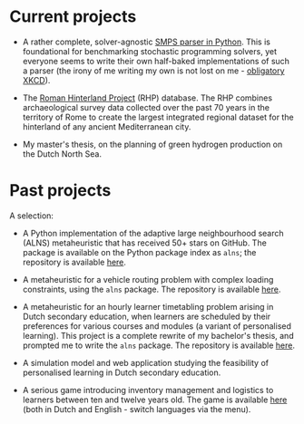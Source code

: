 <!--
.. title: Projects
.. slug: projects
.. date: 2020-11-23 18:53:07 UTC+01:00
.. updated: 2020-11-25 20:38 UTC+01:00
.. tags: 
.. category: 
.. link: 
.. description: 
.. type: text
-->

# Current projects

- A rather complete, solver-agnostic [SMPS parser in Python](https://github.com/N-Wouda/SMPS).
  This is foundational for benchmarking stochastic programming solvers, yet
  everyone seems to write their own half-baked implementations of such a parser 
  (the irony of me writing my own is not lost on me - 
  [obligatory XKCD](https://xkcd.com/927/)).

- The [Roman Hinterland Project](http://comparativesurveyarchaeology.org/) (RHP)
  database. The RHP combines archaeological survey data collected over the past 
  70 years in the territory of Rome to create the largest integrated regional 
  dataset for the hinterland of any ancient Mediterranean city.

- My master's thesis, on the planning of green hydrogen production on the Dutch
  North Sea.

# Past projects

A selection:

- A Python implementation of the adaptive large neighbourhood search (ALNS)
  metaheuristic that has received 50+ stars on GitHub. The package is available
  on the Python package index as `alns`; the repository is available
  [here](https://github.com/N-Wouda/ALNS).

- A metaheuristic for a vehicle routing problem with complex loading constraints,
  using the `alns` package. The repository is available [here](https://github.com/N-Wouda/OR-Analysis).

- A metaheuristic for an hourly learner timetabling problem arising in Dutch
  secondary education, when learners are scheduled by their preferences for
  various courses and modules (a variant of personalised learning). This project 
  is a complete rewrite of my bachelor's thesis, and prompted me to write the
  `alns` package. The repository is available [here](https://github.com/N-Wouda/PL-Heuristic).

- A simulation model and web application studying the feasibility of personalised
  learning in Dutch secondary education.

- A serious game introducing inventory management and logistics to learners
  between ten and twelve years old. The game is available [here](http://ontdeklogistiek.nl/game/)
  (both in Dutch and English - switch languages via the menu).
